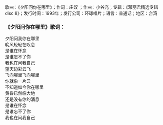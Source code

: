 

歌曲：《夕阳问你在哪里》；作词：庄奴 ；作曲：小谷充；专辑：《邓丽君精选专辑 disc
8》；发行时间：1993年；发行公司：环球唱片；语言：普通话；地区：台湾

### 《夕阳问你在哪里》歌词：

夕阳问我你在哪里  
晚风轻轻在叹息  
是谁在怀念  
是谁忘不了你  
我也在问我自己  
望天边彩云飞  
飞向哪里飞向哪里  
你就象一片云  
不知道如今你在哪里  
黄昏已然临大地  
还是没有你的消息  
是谁在怀念  
是谁忘不了你  
我也在问我自己

